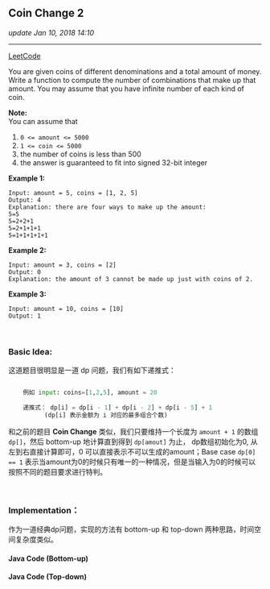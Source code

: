 ## Coin Change 2
_update Jan 10, 2018  14:10_

---
[LeetCode](https://leetcode.com/problems/coin-change-2/description/)

You are given coins of different denominations and a total amount of money. Write a function to compute the number of combinations that make up that amount. You may assume that you have infinite number of each kind of coin.

**Note:**   
You can assume that

  1.  `0 <= amount <= 5000`
  2.  `1 <= coin <= 5000`
  3.  the number of coins is less than 500
  4.  the answer is guaranteed to fit into signed 32-bit integer

**Example 1:** 

    Input: amount = 5, coins = [1, 2, 5]
    Output: 4
    Explanation: there are four ways to make up the amount:
    5=5
    5=2+2+1
    5=2+1+1+1
    5=1+1+1+1+1
    
**Example 2:**  

    Input: amount = 3, coins = [2]
    Output: 0
    Explanation: the amount of 3 cannot be made up just with coins of 2.
    
**Example 3:**  

    Input: amount = 10, coins = [10] 
    Output: 1

<br>

### Basic Idea:
这道题目很明显是一道 dp 问题，我们有如下递推式：
```python

    例如 input: coins=[1,2,5], amount = 20
    
    递推式： dp[i] = dp[i - 1] + dp[i - 2] + dp[i - 5] + 1
          (dp[i] 表示金额为 i 对应的最多组合个数)

```
和之前的题目 **Coin Change** 类似，我们只要维持一个长度为 `amount + 1` 的数组 `dp[]`，然后 bottom-up 地计算直到得到 `dp[amout]` 为止， dp数组初始化为0, 从左到右直接计算即可，0 可以直接表示不可以生成的amount；Base case `dp[0] == 1` 表示当amount为0的时候只有唯一的一种情况，但是当输入为0的时候可以按照不同的题目要求进行特判。
 
<br>

### Implementation：
作为一道经典dp问题，实现的方法有 bottom-up 和 top-down 两种思路，时间空间复杂度类似。

#### Java Code (Bottom-up)



#### Java Code (Top-down)









